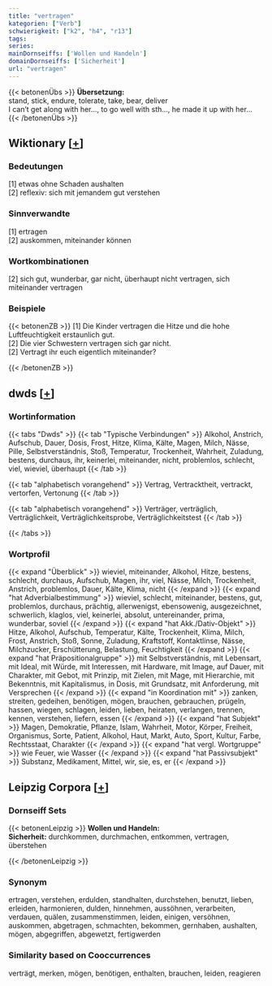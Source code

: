 ```yaml
---
title: "vertragen"
kategorien: ["Verb"]
schwierigkeit: ["k2", "h4", "r13"]
tags:
series:
mainDornseiffs: ['Wollen und Handeln']
domainDornseiffs: ['Sicherheit']
url: "vertragen"
---
```


{{< betonenÜbs >}}
**Übersetzung:**  
stand, stick, endure, tolerate, take, bear, deliver  
I can’t get along with her..., to go well with sth..., he made it up with her...  
{{< /betonenÜbs >}}

## Wiktionary [[+](https://de.wiktionary.org/wiki/vertragen)]

### Bedeutungen
[1] etwas ohne Schaden aushalten  
[2] reflexiv: sich mit jemandem gut verstehen  

### Sinnverwandte
[1] ertragen  
[2] auskommen, miteinander können  

### Wortkombinationen
[2] sich gut, wunderbar, gar nicht, überhaupt nicht vertragen, sich miteinander vertragen  

### Beispiele
{{< betonenZB >}}
[1] Die Kinder vertragen die Hitze und die hohe Luftfeuchtigkeit erstaunlich gut.  
[2] Die vier Schwestern vertragen sich gar nicht.  
[2] Vertragt ihr euch eigentlich miteinander?  

{{< /betonenZB >}}


## dwds [[+](https://www.dwds.de/wb/vertragen)]

### Wortinformation
{{< tabs "Dwds" >}}
{{< tab "Typische Verbindungen" >}}
Alkohol, Anstrich, Aufschub, Dauer, Dosis, Frost, Hitze, Klima, Kälte, Magen, Milch, Nässe, Pille, Selbstverständnis, Stoß, Temperatur, Trockenheit, Wahrheit, Zuladung, bestens, durchaus, ihr, keinerlei, miteinander, nicht, problemlos, schlecht, viel, wieviel, überhaupt
{{< /tab >}}

{{< tab "alphabetisch vorangehend" >}}
Vertrag, Vertracktheit, vertrackt, vertorfen, Vertonung
{{< /tab >}}

{{< tab "alphabetisch vorangehend" >}}
Verträger, verträglich, Verträglichkeit, Verträglichkeitsprobe, Verträglichkeitstest
{{< /tab >}}

{{< /tabs >}}

### Wortprofil
{{< expand "Überblick" >}} wieviel, miteinander, Alkohol, Hitze, bestens, schlecht, durchaus, Aufschub, Magen, ihr, viel, Nässe, Milch, Trockenheit, Anstrich, problemlos, Dauer, Kälte, Klima, nicht {{< /expand >}}
{{< expand "hat Adverbialbestimmung" >}} wieviel, schlecht, miteinander, bestens, gut, problemlos, durchaus, prächtig, allerwenigst, ebensowenig, ausgezeichnet, schwerlich, klaglos, viel, keinerlei, absolut, untereinander, prima, wunderbar, soviel {{< /expand >}}
{{< expand "hat Akk./Dativ-Objekt" >}} Hitze, Alkohol, Aufschub, Temperatur, Kälte, Trockenheit, Klima, Milch, Frost, Anstrich, Stoß, Sonne, Zuladung, Kraftstoff, Kontaktlinse, Nässe, Milchzucker, Erschütterung, Belastung, Feuchtigkeit {{< /expand >}}
{{< expand "hat Präpositionalgruppe" >}} mit Selbstverständnis, mit Lebensart, mit Ideal, mit Würde, mit Interessen, mit Hardware, mit Image, auf Dauer, mit Charakter, mit Gebot, mit Prinzip, mit Zielen, mit Mage, mit Hierarchie, mit Bekenntnis, mit Kapitalismus, in Dosis, mit Grundsatz, mit Anforderung, mit Versprechen {{< /expand >}}
{{< expand "in Koordination mit" >}} zanken, streiten, gedeihen, benötigen, mögen, brauchen, gebrauchen, prügeln, hassen, wiegen, schlagen, leiden, lieben, heiraten, verlangen, trennen, kennen, verstehen, liefern, essen {{< /expand >}}
{{< expand "hat Subjekt" >}} Magen, Demokratie, Pflanze, Islam, Wahrheit, Motor, Körper, Freiheit, Organismus, Sorte, Patient, Alkohol, Haut, Markt, Auto, Sport, Kultur, Farbe, Rechtsstaat, Charakter {{< /expand >}}
{{< expand "hat vergl. Wortgruppe" >}} wie Feuer, wie Wasser {{< /expand >}}
{{< expand "hat Passivsubjekt" >}} Substanz, Medikament, Mittel, wir, sie, es, er {{< /expand >}}

## Leipzig Corpora [[+](https://corpora.uni-leipzig.de/en/res?word=vertragen&corpusId=deu_newscrawl-public_2018)]

### Dornseiff Sets
{{< betonenLeipzig >}}
**Wollen und Handeln:**  
**Sicherheit:** durchkommen, durchmachen, entkommen, vertragen, überstehen  

{{< /betonenLeipzig >}}

### Synonym
ertragen, verstehen, erdulden, standhalten, durchstehen, benutzt, lieben, erleiden, harmonieren, dulden, hinnehmen, aussöhnen, verarbeiten, verdauen, quälen, zusammenstimmen, leiden, einigen, versöhnen, auskommen, abgetragen, schmachten, bekommen, gernhaben, aushalten, mögen, abgegriffen, abgewetzt, fertigwerden


### Similarity based on Cooccurrences
verträgt, merken, mögen, benötigen, enthalten, brauchen, leiden, reagieren

